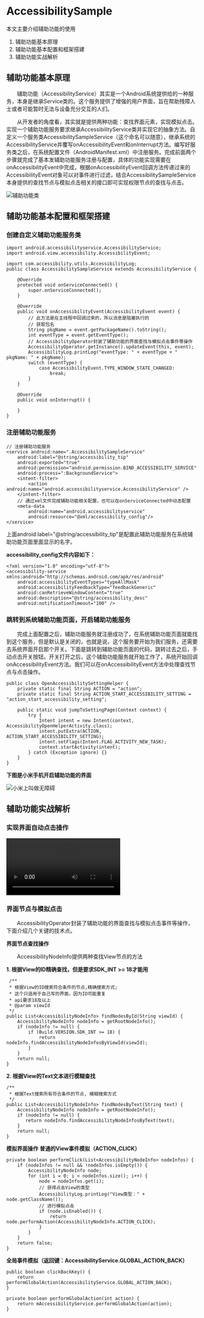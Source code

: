 # AccessibilitySample
本文主要介绍辅助功能的使用

1. 辅助功能基本原理
2. 辅助功能基本配置和框架搭建
3. 辅助功能实战解析

## 辅助功能基本原理
&emsp;&emsp;辅助功能（AccessibilityService）其实是一个Android系统提供给的一种服务，本身是继承Service类的。这个服务提供了增强的用户界面，旨在帮助残障人士或者可能暂时无法与设备充分交互的人们。

&emsp;&emsp;从开发者的角度看，其实就是提供两种功能：查找界面元素，实现模拟点击。实现一个辅助功能服务要求继承AccessibilityService类并实现它的抽象方法。自定义一个服务类AccessibilitySampleService（这个命名可以随意），继承系统的AccessibilityService并覆写onAccessibilityEvent和onInterrupt方法。编写好服务类之后，在系统配置文件（AndroidManifest.xml）中注册服务。完成前面两个步骤就完成了基本发辅助功能服务注册与配置，具体的功能实现需要在onAccessibilityEvent中完成，根据onAccessibilityEvent回调方法传递过来的AccessibilityEvent对象可以对事件进行过滤，结合AccessibilitySampleService本身提供的查找节点与模拟点击相关的接口即可实现权限节点的查找与点击。

![](/docpic/accessibility.png "辅助功能类")


## 辅助功能基本配置和框架搭建
### 创建自定义辅助功能服务类
    import android.accessibilityservice.AccessibilityService;
	import android.view.accessibility.AccessibilityEvent;
	
	import com.accessibility.utils.AccessibilityLog;
	public class AccessibilitySampleService extends AccessibilityService {

	    @Override
	    protected void onServiceConnected() {
	        super.onServiceConnected();
	    }
	
	    @Override
	    public void onAccessibilityEvent(AccessibilityEvent event) {
	        // 此方法是在主线程中回调过来的，所以消息是阻塞执行的
	        // 获取包名
	        String pkgName = event.getPackageName().toString();
	        int eventType = event.getEventType();
			// AccessibilityOperator封装了辅助功能的界面查找与模拟点击事件等操作
	        AccessibilityOperator.getInstance().updateEvent(this, event);
	        AccessibilityLog.printLog("eventType: " + eventType + " pkgName: " + pkgName);
	        switch (eventType) {
	            case AccessibilityEvent.TYPE_WINDOW_STATE_CHANGED:
	                break;
	        }
	    }
	
	    @Override
	    public void onInterrupt() {
	
	    }
	}
### 注册辅助功能服务
	// 注册辅助功能服务
	<service android:name=".AccessibilitySampleService"
		android:label="@string/accessibility_tip"
		android:exported="true"
		android:permission="android.permission.BIND_ACCESSIBILITY_SERVICE"
		android:process=":BackgroundService">
		<intent-filter>
			<action android:name="android.accessibilityservice.AccessibilityService" />
		</intent-filter>
		// 通过xml文件完成辅助功能相关配置，也可以在onServiceConnected中动态配置
		<meta-data
			android:name="android.accessibilityservice"
			android:resource="@xml/accessibility_config"/>
	</service>

上面android:label="@string/accessibility_tip"是配置此辅助功能服务在系统辅助功能页面里面显示的名字。

**accessibility_config文件内容如下：**

	<?xml version="1.0" encoding="utf-8"?>
	<accessibility-service xmlns:android="http://schemas.android.com/apk/res/android"
	    android:accessibilityEventTypes="typeAllMask"
	    android:accessibilityFeedbackType="feedbackGeneric"
	    android:canRetrieveWindowContent="true"
	    android:description="@string/accessibility_desc"
	    android:notificationTimeout="100" />

### 跳转到系统辅助功能页面，开启辅助功能服务
&emsp;&emsp;完成上面配置之后，辅助功能服务就注册成功了，在系统辅助功能页面就能找到这个服务，但是默认是关闭的，也就是说，这个服务要开始为我们服务，还需要去系统界面开启那个开关。下面是跳转到辅助功能页面的代码，跳转过去之后，手动点击开关按钮。开关打开之后，这个辅助功能服务就开始工作了，系统开始回调onAccessibilityEvent方法。我们可以在onAccessibilityEvent方法中处理查找节点与点击操作。

	public class OpenAccessibilitySettingHelper {
	    private static final String ACTION = "action";
	    private static final String ACTION_START_ACCESSIBILITY_SETTING = "action_start_accessibility_setting";
	
	    public static void jumpToSettingPage(Context context) {
	        try {
	            Intent intent = new Intent(context,  AccessibilityOpenHelperActivity.class);
	            intent.putExtra(ACTION, ACTION_START_ACCESSIBILITY_SETTING);
	            intent.setFlags(Intent.FLAG_ACTIVITY_NEW_TASK);
	            context.startActivity(intent);
	        } catch (Exception ignore) {}
	    }
	}

**下图是小米手机开启辅助功能的界面**

![](/docpic/sys_accessibility_page.jpg "小米上叫做无障碍")
## 辅助功能实战解析

### 实现界面自动点击操作

![](/docpic/accessibility_op.mp4 "操作演示")

### 界面节点与模拟点击
&emsp;&emsp;AccessibilityOperator封装了辅助功能的界面查找与模拟点击事件等操作，下面介绍几个关键的技术点。

**界面节点查找操作**

&emsp;&emsp;AccessibilityNodeInfo提供两种查找View节点的方法


**1. 根据View的ID精确查找，但是要求SDK_INT >= 18才能用**

	 /**
     * 根据View的ID搜索符合条件的节点,精确搜索方式;
     * 这个只适用于自己写的界面，因为ID可能重复
     * api要求18及以上
     * @param viewId
     */
    public List<AccessibilityNodeInfo> findNodesById(String viewId) {
        AccessibilityNodeInfo nodeInfo = getRootNodeInfo();
        if (nodeInfo != null) {
            if (Build.VERSION.SDK_INT >= 18) {
                return nodeInfo.findAccessibilityNodeInfosByViewId(viewId);
            }
        }
        return null;
    }

**2. 根据View的Text文本进行模糊查找**

	/**
     * 根据Text搜索所有符合条件的节点, 模糊搜索方式
     */
    public List<AccessibilityNodeInfo> findNodesByText(String text) {
        AccessibilityNodeInfo nodeInfo = getRootNodeInfo();
        if (nodeInfo != null) {
           return nodeInfo.findAccessibilityNodeInfosByText(text);
        }
        return null;
    }

**模拟界面操作**
**普通的View事件模拟（ACTION_CLICK）**

	private boolean performClick(List<AccessibilityNodeInfo> nodeInfos) {
        if (nodeInfos != null && !nodeInfos.isEmpty()) {
            AccessibilityNodeInfo node;
            for (int i = 0; i < nodeInfos.size(); i++) {
                node = nodeInfos.get(i);
                // 获得点击View的类型
                AccessibilityLog.printLog("View类型：" + node.getClassName());
                // 进行模拟点击
                if (node.isEnabled()) {
                    return node.performAction(AccessibilityNodeInfo.ACTION_CLICK);
                }
            }
        }
        return false;
    }

**全局事件模拟（返回键：AccessibilityService.GLOBAL_ACTION_BACK）**

	public boolean clickBackKey() {
        return performGlobalAction(AccessibilityService.GLOBAL_ACTION_BACK);
    }

    private boolean performGlobalAction(int action) {
        return mAccessibilityService.performGlobalAction(action);
    }